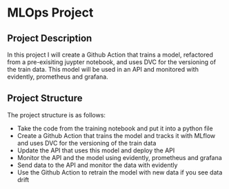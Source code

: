 # MLOps Project

## Project Description

In this project I will create a Github Action that trains a model, refactored from a pre-exisiting juypter notebook, and uses DVC for the versioning of the train data. This model will be used in an API and monitored with evidently, prometheus and grafana.

## Project Structure

The project structure is as follows:

- Take the code from the training notebook and put it into a python file 
- Create a Github Action that trains the model and tracks it with MLflow and uses DVC for the versioning of the train data
- Update the API that uses this model and deploy the API
- Monitor the API and the model using evidently, prometheus and grafana
- Send data to the API and monitor the data with evidently
- Use the Github Action to retrain the model with new data if you see data drift 
